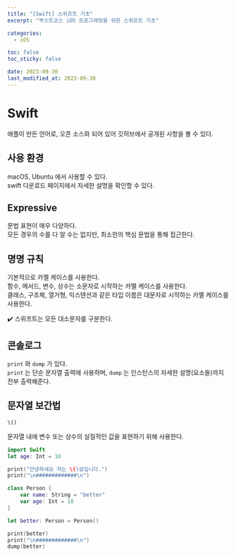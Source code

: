 ```yaml
---
title: "[Swift] 스위프트 기초"
excerpt: "부스트코스 iOS 프로그래밍을 위한 스위프트 기초"

categories:
  - iOS

toc: false
toc_sticky: false

date: 2023-09-30
last_modified_at: 2023-09-30
---
```


# Swift

애플이 만든 언어로, 오픈 소스화 되어 있어 깃허브에서 공개된 사항을 볼 수 있다.  

## 사용 환경

macOS, Ubuntu 에서 사용할 수 있다.  
swift 다운로드 페이지에서 자세한 설명을 확인할 수 있다.  

## Expressive

문법 표현이 매우 다양하다.  
모든 경우의 수를 다 알 수는 없지만, 최소한의 핵심 문법을 통해 접근한다.  

## 명명 규칙

기본적으로 카멜 케이스를 사용한다.  
함수, 메서드, 변수, 상수는 소문자로 시작하는 카멜 케이스를 사용한다.  
클래스, 구조체, 열거형, 익스텐션과 같은 타입 이름은 대문자로 시작하는 카멜 케이스를 사용한다.  

✔️ 스위프트는 모든 대소문자를 구분한다.  

## 콘솔로그

`print` 와 `dump` 가 있다.  
`print` 는 단순 문자열 출력에 사용하며, `dump` 는 인스턴스의 자세한 설명(요소들)까지 전부 출력해준다.  

## 문자열 보간법

```
\()
```

문자열 내에 변수 또는 상수의 실질적인 값을 표현하기 위해 사용한다.  

```swift
import Swift
let age: Int = 10

print("안녕하세요 저는 \()살입니다.")
print("\n#############\n")

class Person {
    var name: String = "better"
    var age: Int = 10
}

let better: Person = Person()

print(better)
print("\n#############\n")
dump(better)
```


